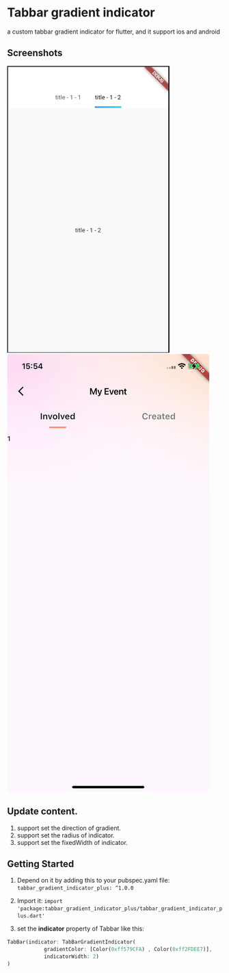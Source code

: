 # Tabbar gradient indicator
a custom tabbar gradient indicator for flutter, and it support ios and android

## Screenshots

![image](https://github.com/ahyangnb/tabbar_gradient_indicator_plus/blob/main/images/example.jpg?raw=true)
![image2](https://github.com/ahyangnb/tabbar_gradient_indicator_plus/blob/main/images/example2.jpeg?raw=true)


## Update content.
1. support set the direction of gradient.
2. support set the radius of indicator.
3. support set the fixedWidth of indicator.

## Getting Started

1. Depend on it by adding this to your pubspec.yaml file: ```tabbar_gradient_indicator_plus: ^1.0.0```

2. Import it: ```import 'package:tabbar_gradient_indicator_plus/tabbar_gradient_indicator_plus.dart'```

3. set the **indicator** property of Tabbar like this:
````dart
TabBar(indicator: TabBarGradientIndicator(
            gradientColor: [Color(0xff579CFA) , Color(0xff2FDEE7)],
            indicatorWidth: 2)
)
````
